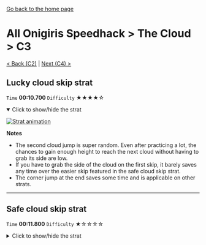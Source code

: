[Go back to the home page](https://github.com/Doublevil/scbspeedrun)

# All Onigiris Speedhack > The Cloud > C3

[< Back (C2)](https://github.com/Doublevil/scbspeedrun/blob/main/levels/arb_sh/C/C2.md) | [Next (C4) >](https://github.com/Doublevil/scbspeedrun/blob/main/levels/arb_sh/C/C4.md)

## Lucky cloud skip strat

`Time` **00:10.700** `Difficulty` ★★★★☆
<details open>
  <summary>Click to show/hide the strat</summary>

  [![Strat animation](https://github.com/Doublevil/scbspeedrun/blob/main/media/levels/C/C3_SecondCloudSkip.webp)](https://github.com/Doublevil/scbspeedrun/blob/main/media/levels/C/C3_SecondCloudSkip.mp4?raw=true)

  **Notes**
  - The second cloud jump is super random. Even after practicing a lot, the chances to gain enough height to reach the next cloud without having to grab its side are low.
  - If you have to grab the side of the cloud on the first skip, it barely saves any time over the easier skip featured in the safe cloud skip strat.
  - The corner jump at the end saves some time and is applicable on other strats.
</details>

---
## Safe cloud skip strat

`Time` **00:11.800** `Difficulty` ★☆☆☆☆
<details>
  <summary>Click to show/hide the strat</summary>

  [![Strat animation](https://github.com/Doublevil/scbspeedrun/blob/main/media/levels/C/C3_CloudSkip.webp)](https://github.com/Doublevil/scbspeedrun/blob/main/media/levels/C/C3_CloudSkip.mp4?raw=true)

  **Notes**
  - Instead of half-bounces, you can just cancel your jumps.
  - Sometimes, the first cloud won't give you enough height to reach the third cloud. Be on the lookout for that. It's kind of random.
  - You can save a bit of time on this strat by implementing the corner boost shown in the lucky cloud skip strat, near the end.
</details>
